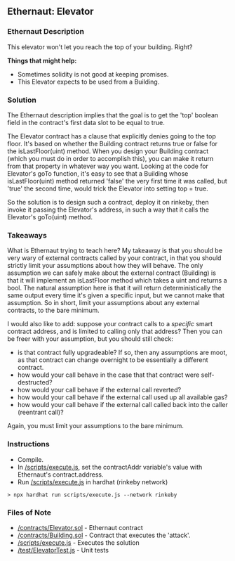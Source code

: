 ## Ethernaut: Elevator

### Ethernaut Description
This elevator won't let you reach the top of your building. Right?

**Things that might help:**
- Sometimes solidity is not good at keeping promises.
- This Elevator expects to be used from a Building.

### Solution 
The Ethernaut description implies that the goal is to get the 'top' boolean field in the contract's first data slot to be equal to true. 

The Elevator contract has a clause that explicitly denies going to the top floor. It's based on whether the Building contract returns true or false for the isLastFloor(uint) method. When you design your Building contract (which you must do in order to accomplish this), you can make it return from that property in whatever way you want. Looking at the code for Elevator's goTo function, it's easy to see that a Building whose isLastFloor(uint) method returned 'false' the very first time it was called, but 'true' the second time, would trick the Elevator into setting top = true. 

So the solution is to design such a contract, deploy it on rinkeby, then invoke it passing the Elevator's address, in such a way that it calls the Elevator's goTo(uint) method. 

### Takeaways
What is Ethernaut trying to teach here? My takeaway is that you should be very wary of external contracts called by your contract, in that you should strictly limit your assumptions about how they will behave. The only assumption we can safely make about the external contract (Building) is that it will implement an isLastFloor method which takes a uint and returns a bool. The natural assumption here is that it will return deterministically the same output every time it's given a specific input, but we cannot make that assumption. So in short, limit your assumptions about any external contracts, to the bare minimum. 

I would also like to add: suppose your contract calls to a _specific_ smart contract address, and is limited to calling only that address? Then you can be freer with your assumption, but you should still check: 
- is that contract fully upgradeable? If so, then any assumptions are moot, as that contract can change overnight to be essentially a different contract. 
- how would your call behave in the case that that contract were self-destructed? 
- how would your call behave if the external call reverted? 
- how would your call behave if the external call used up all available gas? 
- how would your call behave if the external call called back into the caller (reentrant call)? 

Again, you must limit your assumptions to the bare minimum. 


### Instructions
- Compile. 
- In [/scripts/execute.js](scripts/execute.js), set the contractAddr variable's value with Ethernaut's contract.address. 
- Run [/scripts/execute.js](scripts/execute.js) in hardhat (rinkeby network)

`> npx hardhat run scripts/execute.js --network rinkeby`

### Files of Note
- [/contracts/Elevator.sol](contracts/Elevator.sol) - Ethernaut contract
- [/contracts/Building.sol](contracts/Building.sol) - Contract that executes the 'attack'. 
- [/scripts/execute.js](scripts/execute.js) - Executes the solution 
- [/test/ElevatorTest.js](test/ElevatorTest.js) - Unit tests 
